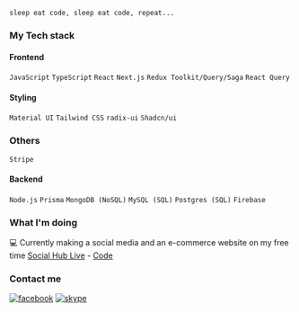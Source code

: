 `sleep eat code, sleep eat code, repeat...`

### My Tech stack
#### Frontend
`JavaScript` `TypeScript` `React` `Next.js` `Redux Toolkit/Query/Saga` `React Query`
#### Styling
`Material UI` `Tailwind CSS` `radix-ui` `Shadcn/ui`
### Others
`Stripe`
#### Backend
`Node.js` `Prisma` `MongoDB (NoSQL)` `MySQL (SQL)` `Postgres (SQL)` `Firebase`

### What I'm doing
💻 Currently making a social media and an e-commerce website on my free time 
[Social Hub Live](https://social-hub-seven.vercel.app/home) - [Code](https://github.com/yowger/social-hub)

### Contact me
[![facebook](https://img.shields.io/badge/Facebook-1877F2?style=for-the-badge&logo=facebook&logoColor=white)](https://www.facebook.com/roger.pantil.1/)
[![skype](https://img.shields.io/badge/Skype-00AFF0?style=for-the-badge&logo=skype&logoColor=white)](https://join.skype.com/invite/xTRyQtrZHA2P)



